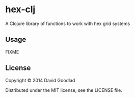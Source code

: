# hex-clj

A Clojure library of functions to work with hex grid systems

## Usage

FIXME

## License

Copyright © 2014 David Goodlad

Distributed under the MIT license, see the LICENSE file.
